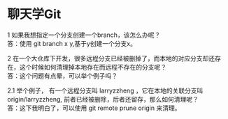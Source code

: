 # 聊天学Git
1 如果我想指定一个分支创建一个branch，该怎么办呢？  
答：使用 git branch x y,基于y创建一个分支x。

2  在一个大仓库下开发，很多远程分支已经被删掉了，而本地的对应分支却还存在，这个时候如何清理掉本地存在而远程不存在的分支呢？  
答：这个问题有点晕，可以举个例子吗？

2.1 举个例子， 有一个远程分支叫 larryzzheng ，它在本地的关联分支叫 origin/larryzzheng, 前者已经被删除，后者还留存，那么如何清理呢？  
答：这下我明白了，可以使用  git remote prune origin 来清理。

